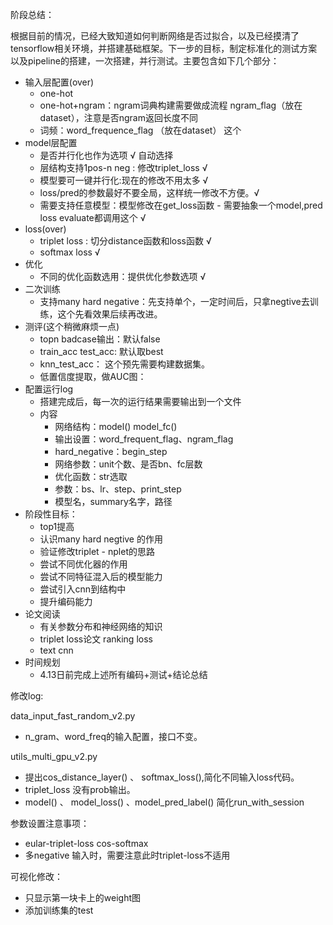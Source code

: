 阶段总结：

根据目前的情况，已经大致知道如何判断网络是否过拟合，以及已经摸清了tensorflow相关环境，并搭建基础框架。下一步的目标，制定标准化的测试方案以及pipeline的搭建，一次搭建，并行测试。主要包含如下几个部分：

- 输入层配置(over)
  - one-hot 
  - one-hot+ngram：ngram词典构建需要做成流程   ngram_flag（放在dataset），注意是否ngram返回长度不同
  - 词频：word_frequence_flag （放在dataset）  这个
- model层配置
  - 是否并行化也作为选项 √ 自动选择
  - 层结构支持1pos-n neg : 修改triplet_loss √
  - 模型要可一键并行化:现在的修改不用太多 √
  - loss/pred的参数最好不要全局，这样统一修改不方便。√
  - 需要支持任意模型：模型修改在get_loss函数 - 需要抽象一个model,pred loss evaluate都调用这个 √
- loss(over)
  - triplet loss : 切分distance函数和loss函数 √
  - softmax loss √
- 优化
  - 不同的优化函数选用：提供优化参数选项 √
- 二次训练
  - 支持many hard negative：先支持单个，一定时间后，只拿negtive去训练，这个先看效果后续再改进。
- 测评(这个稍微麻烦一点)
  - topn badcase输出：默认false
  - train_acc test_acc:   默认取best
  - knn_test_acc： 这个预先需要构建数据集。
  - 低置信度提取，做AUC图：
- 配置运行log
  - 搭建完成后，每一次的运行结果需要输出到一个文件
  - 内容
    - 网络结构：model()  model_fc()
    - 输出设置：word_frequent_flag、ngram_flag
    - hard_negative：begin_step
    - 网络参数：unit个数、是否bn、fc层数
    - 优化函数：str选取
    - 参数：bs、lr、step、print_step
    - 模型名，summary名字，路径
- 阶段性目标：
  - top1提高
  - 认识many hard negtive 的作用
  - 验证修改triplet - nplet的思路
  - 尝试不同优化器的作用
  - 尝试不同特征混入后的模型能力
  - 尝试引入cnn到结构中
  - 提升编码能力
- 论文阅读
  - 有关参数分布和神经网络的知识
  - triplet loss论文 ranking loss
  - text cnn
- 时间规划
  - 4.13日前完成上述所有编码+测试+结论总结



修改log:

data_input_fast_random_v2.py

- n_gram、word_freq的输入配置，接口不变。

utils_multi_gpu_v2.py

- 提出cos_distance_layer() 、 softmax_loss(),简化不同输入loss代码。
- triplet_loss 没有prob输出。
- model() 、 model_loss() 、model_pred_label() 简化run_with_session

参数设置注意事项：

- eular-triplet-loss   cos-softmax 
- 多negative 输入时，需要注意此时triplet-loss不适用

可视化修改：

- 只显示第一块卡上的weight图
- 添加训练集的test